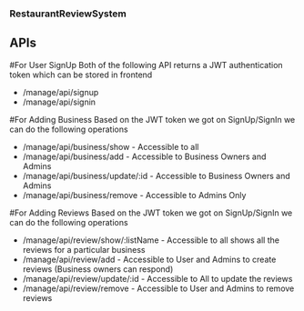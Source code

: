 ### RestaurantReviewSystem

## APIs

#For User SignUp
Both of the following API returns a JWT authentication token which can be stored in frontend
- /manage/api/signup
- /manage/api/signin

#For Adding Business
Based on the JWT token we got on SignUp/SignIn we can do the following operations
- /manage/api/business/show - Accessible to all
- /manage/api/business/add - Accessible to Business Owners and Admins
- /manage/api/business/update/:id - Accessible to Business Owners and Admins
- /manage/api/business/remove  - Accessible to Admins Only

#For Adding Reviews
Based on the JWT token we got on SignUp/SignIn we can do the following operations
- /manage/api/review/show/:listName  - Accessible to all shows all the reviews for a particular business
- /manage/api/review/add - Accessible to User and Admins to create reviews (Business owners can respond)
- /manage/api/review/update/:id - Accessible to All to update the reviews
- /manage/api/review/remove - Accessible to User and Admins to remove reviews
